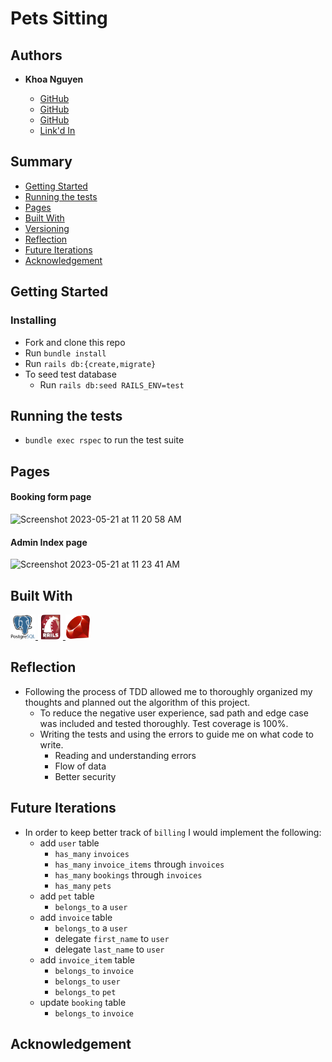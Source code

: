 # Pets Sitting



## Authors

  - **Khoa Nguyen**

    - [GitHub](https://github.com/khoa-v-nguyen)
    - [GitHub](https://github.com/omegaeye)
    - [GitHub](https://github.com/omegaeye-he)
    - [Link'd In](https://www.linkedin.com/in/khoa-n323)

## Summary

  - [Getting Started](#getting-started)
  - [Running the tests](#running-the-tests)
  - [Pages](#pages)
  - [Built With](#built-with)
  - [Versioning](#versioning)
  - [Reflection](#reflection)
  - [Future Iterations](#future-iterations)
  - [Acknowledgement](#acknowledgement)

## Getting Started

### Installing

- Fork and clone this repo
- Run `bundle install`
- Run `rails db:{create,migrate}`
- To seed test database
  - Run `rails db:seed RAILS_ENV=test`

## Running the tests

- `bundle exec rspec` to run the test suite

## Pages

#### Booking form page

<img width="412" alt="Screenshot 2023-05-21 at 11 20 58 AM" src="https://github.com/Khoa-V-Nguyen/pets_sitting/assets/134089461/f69001d8-072b-4ceb-aeef-900b8418f244">

#### Admin Index page

<img width="778" alt="Screenshot 2023-05-21 at 11 23 41 AM" src="https://github.com/HotelEngine/he-api/assets/86729706/920735f4-d0a2-4f08-953c-5a760ac502b5">

## Built With

<p align="left"> <a href="https://www.postgresql.org" target="_blank"> <img src="https://raw.githubusercontent.com/devicons/devicon/master/icons/postgresql/postgresql-original-wordmark.svg" alt="postgresql" width="40" height="40"/> </a> <a href="https://rubyonrails.org" target="_blank"> <img src="https://raw.githubusercontent.com/devicons/devicon/master/icons/rails/rails-original-wordmark.svg" alt="rails" width="40" height="40"/> </a> <a href="https://www.ruby-lang.org/en/" target="_blank"> <img src="https://raw.githubusercontent.com/devicons/devicon/master/icons/ruby/ruby-original.svg" alt="ruby" width="40" height="40"/> </a> </p>

## Reflection
  - Following the process of TDD allowed me to thoroughly organized my thoughts and planned out the algorithm of this project.
    - To reduce the negative user experience, sad path and edge case was included and tested thoroughly. Test coverage is 100%.
    - Writing the tests and using the errors to guide me on what code to write.
      - Reading and understanding errors
      - Flow of data
      - Better security
## Future Iterations

  - In order to keep better track of `billing` I would implement the following:
    - add `user` table
      - `has_many` `invoices`
      - `has_many` `invoice_items` through `invoices`
      - `has_many` `bookings` through `invoices`
      - `has_many` `pets`
    - add `pet` table
      - `belongs_to` a `user`
    - add `invoice` table
      - `belongs_to` a `user`
      - delegate `first_name` to `user`
      - delegate `last_name` to `user`
    - add `invoice_item` table
      - `belongs_to` `invoice`
      - `belongs_to` `user`
      - `belongs_to` `pet`
    - update `booking` table
      - `belongs_to` `invoice`

## Acknowledgement
